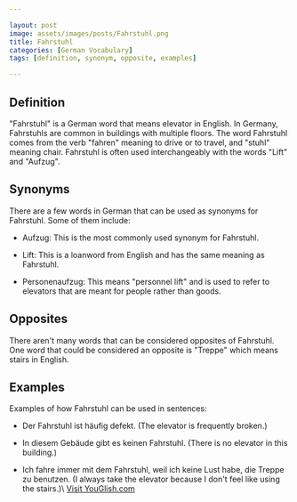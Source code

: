 ```yaml
---

layout: post
image: assets/images/posts/Fahrstuhl.png
title: Fahrstuhl
categories: [German Vocabulary]
tags: [definition, synonym, opposite, examples]

---
```


## Definition

"Fahrstuhl" is a German word that means elevator in English. In Germany, Fahrstuhls are common in buildings with multiple floors. The word Fahrstuhl comes from the verb "fahren" meaning to drive or to travel, and "stuhl" meaning chair. Fahrstuhl is often used interchangeably with the words "Lift" and "Aufzug".

## Synonyms

There are a few words in German that can be used as synonyms for Fahrstuhl. Some of them include:

- Aufzug: This is the most commonly used synonym for Fahrstuhl.

- Lift: This is a loanword from English and has the same meaning as Fahrstuhl.

- Personenaufzug: This means "personnel lift" and is used to refer to elevators that are meant for people rather than goods.

## Opposites

There aren't many words that can be considered opposites of Fahrstuhl. One word that could be considered an opposite is "Treppe" which means stairs in English.

## Examples

Examples of how Fahrstuhl can be used in sentences:

- Der Fahrstuhl ist häufig defekt. (The elevator is frequently broken.)

- In diesem Gebäude gibt es keinen Fahrstuhl. (There is no elevator in this building.)

- Ich fahre immer mit dem Fahrstuhl, weil ich keine Lust habe, die Treppe zu benutzen. (I always take the elevator because I don't feel like using the stairs.)\ <a id="yg-widget-0" class="youglish-widget" data-query="Fahrstuhl" data-lang="german" data-components="8412" data-auto-start="0" data-bkg-color="theme_light" data-title="How%20to%20pronounce%20Fahrstuhl%20in%20German"  rel="nofollow" href="https://youglish.com">Visit YouGlish.com</a><script async src="https://youglish.com/public/emb/widget.js" charset="utf-8"></script>